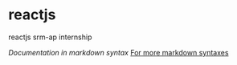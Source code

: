 # reactjs
reactjs srm-ap internship

*Documentation in markdown syntax*
[For more markdown syntaxes](https://guides.github.com/features/mastering-markdown/)
